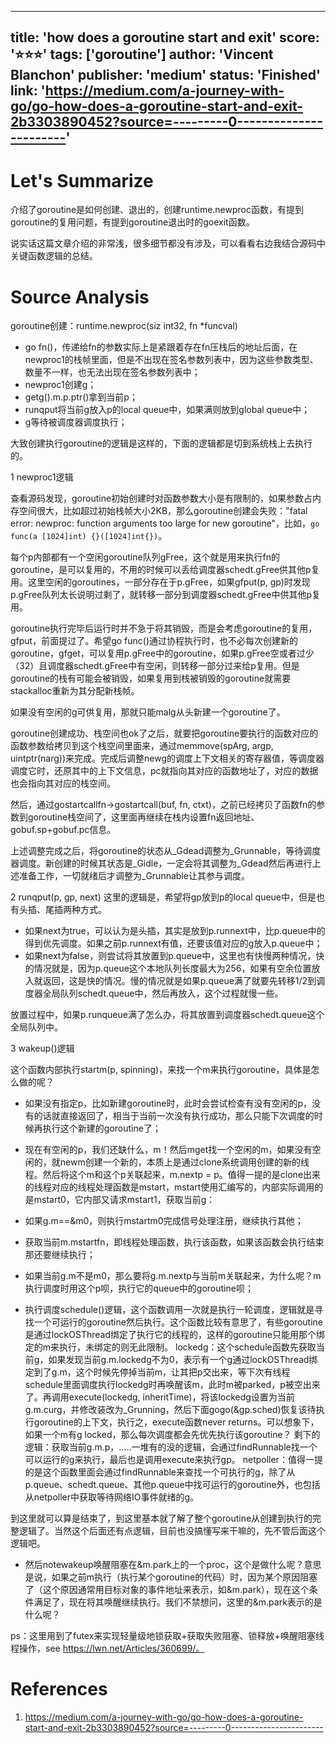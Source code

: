 
---
title: 'how does a goroutine start and exit'
score: '⭐️⭐️⭐️'
tags: ['goroutine']
author: 'Vincent Blanchon'
publisher: 'medium'
status: 'Finished'
link: 'https://medium.com/a-journey-with-go/go-how-does-a-goroutine-start-and-exit-2b3303890452?source=---------0-----------------------'
---

# Let's Summarize

介绍了goroutine是如何创建、退出的，创建runtime.newproc函数，有提到goroutine的复用问题，有提到goroutine退出时的goexit函数。

说实话这篇文章介绍的非常浅，很多细节都没有涉及，可以看看右边我结合源码中关键函数逻辑的总结。

# Source Analysis

goroutine创建：runtime.newproc(siz int32, fn *funcval)
- go fn()，传递给fn的参数实际上是紧跟着存在fn压栈后的地址后面，在newproc1的栈帧里面，但是不出现在签名参数列表中，因为这些参数类型、数量不一样，也无法出现在签名参数列表中；
- newproc1创建g；
- getg().m.p.ptr()拿到当前p；
- runqput将当前g放入p的local queue中，如果满则放到global queue中；
- g等待被调度器调度执行；

大致创建执行goroutine的逻辑是这样的，下面的逻辑都是切到系统栈上去执行的。

1 newproc1逻辑

查看源码发现，goroutine初始创建时对函数参数大小是有限制的，如果参数占内存空间很大，比如超过初始栈帧大小2KB，那么goroutine创建会失败："fatal error: newproc: function arguments too large for new goroutine"，比如，`go func(a [1024]int) {}([1024]int{})`。

每个p内部都有一个空闲goroutine队列gFree，这个就是用来执行fn的goroutine，是可以复用的，不用的时候可以丢给调度器schedt.gFree供其他p复用。这里空闲的goroutines，一部分存在于p.gFree，如果gfput(p, gp)时发现p.gFree队列太长说明过剩了，就转移一部分到调度器schedt.gFree中供其他p复用。

goroutine执行完毕后运行时并不急于将其销毁，而是会考虑goroutine的复用，gfput，前面提过了。希望go func()通过协程执行时，也不必每次创建新的goroutine，gfget，可以复用p.gFree中的goroutine，如果p.gFree空或者过少（32）且调度器schedt.gFree中有空闲，则转移一部分过来给p复用。但是goroutine的栈有可能会被销毁，如果复用到栈被销毁的goroutine就需要stackalloc重新为其分配新栈帧。

如果没有空闲的g可供复用，那就只能malg从头新建一个goroutine了。

goroutine创建成功、栈空间也ok了之后，就要把goroutine要执行的函数对应的函数参数给拷贝到这个栈空间里面来，通过memmove(spArg, argp, uintptr(narg))来完成。完成后调整newg的调度上下文相关的寄存器值，等调度器调度它时，还原其中的上下文信息，pc就指向其对应的函数地址了，对应的数据也会指向其对应的栈空间。

然后，通过gostartcallfn→gostartcall(buf, fn, ctxt)，之前已经拷贝了函数fn的参数到goroutine栈空间了，这里面再继续在栈内设置fn返回地址、gobuf.sp+gobuf.pc信息。

上述调整完成之后，将goroutine的状态从_Gdead调整为_Grunnable，等待调度器调度。新创建的时候其状态是_Gidle，一定会将其调整为_Gdead然后再进行上述准备工作，一切就绪后才调整为_Grunnable让其参与调度。

2 runqput(p, gp, next)
这里的逻辑是，希望将gp放到p的local queue中，但是也有头插、尾插两种方式。
- 如果next为true，可以认为是头插，其实是放到p.runnext中，比p.queue中的得到优先调度。如果之前p.runnext有值，还要该值对应的g放入p.queue中；
- 如果next为false，则尝试将其放置到p.queue中，这里也有快慢两种情况，快的情况就是，因为p.queue这个本地队列长度最大为256，如果有空余位置放入就返回，这是快的情况。慢的情况就是如果p.queue满了就要先转移1/2到调度器全局队列schedt.queue中，然后再放入，这个过程就慢一些。

放置过程中，如果p.runqueue满了怎么办，将其放置到调度器schedt.queue这个全局队列中。

3 wakeup()逻辑

这个函数内部执行startm(p, spinning)，来找一个m来执行goroutine，具体是怎么做的呢？

- 如果没有指定p，比如新建goroutine时，此时会尝试检查有没有空闲的p，没有的话就直接返回了，相当于当前一次没有执行成功，那么只能下次调度的时候再执行这个新建的goroutine了；

- 现在有空闲的p，我们还缺什么，m！然后mget找一个空闲的m，如果没有空闲的，就newm创建一个新的，本质上是通过clone系统调用创建的新的线程。然后将这个m和这个p关联起来，m.nextp = p。值得一提的是clone出来的线程对应的线程处理函数是mstart，mstart使用汇编写的，内部实际调用的是mstart0，它内部又请求mstart1，获取当前g：
- 如果g.m==&m0，则执行mstartm0完成信号处理注册，继续执行其他；
- 获取当前m.mstartfn，即线程处理函数，执行该函数，如果该函数会执行结束那还要继续执行；
- 如果当前g.m不是m0，那么要将g.m.nextp与当前m关联起来，为什么呢？m执行调度时用这个p呗，执行它的queue中的goroutine呗；
- 执行调度schedule()逻辑，这个函数调用一次就是执行一轮调度，逻辑就是寻找一个可运行的goroutine然后执行。这个函数比较有意思了，有些goroutine是通过lockOSThread绑定了执行它的线程的，这样的goroutine只能用那个绑定的m来执行，未绑定的则无此限制。
lockedg：这个schedule函数先获取当前g，如果发现当前g.m.lockedg不为0，表示有一个g通过lockOSThread绑定到了g.m，这个时候先停掉当前m，让其把p交出来，等下次有线程schedule里面调度执行lockedg时再唤醒该m，此时m被parked，p被空出来了。再调用execute(lockedg, inheritTime)，将该lockedg设置为当前g.m.curg，并修改装改为_Grunning，然后下面gogo(&gp.sched)恢复该待执行goroutine的上下文，执行之，execute函数never returns。可以想象下，如果一个m有g locked，那么每次调度都会先优先执行该goroutine？
剩下的逻辑：获取当前g.m.p，.....一堆有的没的逻辑，会通过findRunnable找一个可以运行的g来执行，最后也是调用execute来执行gp。
netpoller：值得一提的是这个函数里面会通过findRunnable来查找一个可执行的g，除了从p.queue、schedt.queue、其他p.queue中找可运行的goroutine外，也包括从netpoller中获取等待网络IO事件就绪的g。

到这里就可以算是结束了，到这里基本就了解了整个goroutine从创建到执行的完整逻辑了。当然这个后面还有点逻辑，目前也没搞懂写来干嘛的，先不管后面这个逻辑吧。

- 然后notewakeup唤醒阻塞在&m.park上的一个proc，这个是做什么呢？意思是说，如果之前m执行（执行某个goroutine的代码）时，因为某个原因阻塞了（这个原因通常用目标对象的事件地址来表示，如&m.park），现在这个条件满足了，现在将其唤醒继续执行。我们不禁想问，这里的&m.park表示的是什么呢？

ps：这里用到了futex来实现轻量级地锁获取+获取失败阻塞、锁释放+唤醒阻塞线程操作，see https://lwn.net/Articles/360699/。

# References
1. https://medium.com/a-journey-with-go/go-how-does-a-goroutine-start-and-exit-2b3303890452?source=---------0-----------------------

